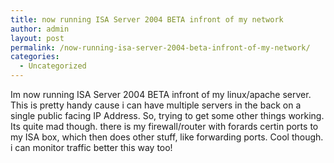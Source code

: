 ```yaml
---
title: now running ISA Server 2004 BETA infront of my network
author: admin
layout: post
permalink: /now-running-isa-server-2004-beta-infront-of-my-network/
categories:
  - Uncategorized
---
```

Im now running ISA Server 2004 BETA infront of my linux/apache server. This is pretty handy cause i can have multiple servers in the back on a single public facing IP Address. So, trying to get some other things working. Its quite mad though. there is my firewall/router with forards certin ports to my ISA box, which then does other stuff, like forwarding ports. Cool though. i can monitor traffic better this way too!